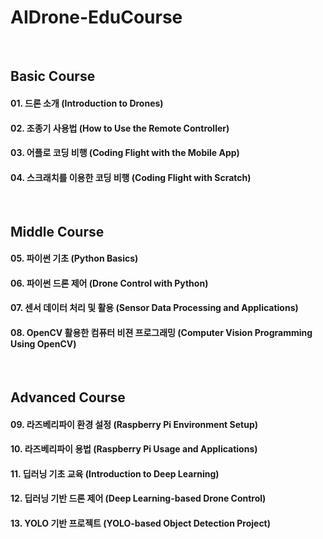 # AIDrone-EduCourse

<br/>

## Basic Course
#### 01. 드론 소개 (Introduction to Drones)
#### 02. 조종기 사용법  (How to Use the Remote Controller)
#### 03. 어플로 코딩 비행 (Coding Flight with the Mobile App)
#### 04. 스크래치를 이용한 코딩 비행 (Coding Flight with Scratch)

<br/>

## Middle Course
#### 05. 파이썬 기초 (Python Basics)
#### 06. 파이썬 드론 제어 (Drone Control with Python)
#### 07. 센서 데이터 처리 및 활용 (Sensor Data Processing and Applications)
#### 08. OpenCV 활용한 컴퓨터 비젼 프로그래밍 (Computer Vision Programming Using OpenCV)

<br/>

## Advanced Course
#### 09. 라즈베리파이 환경 설정 (Raspberry Pi Environment Setup)
#### 10. 라즈베리파이 용법 (Raspberry Pi Usage and Applications)
#### 11. 딥러닝 기초 교육 (Introduction to Deep Learning)
#### 12. 딥러닝 기반 드론 제어 (Deep Learning-based Drone Control)
#### 13. YOLO 기반 프로젝트 (YOLO-based Object Detection Project)


